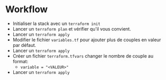 # Workflow

* Initialiser la stack avec un `terraform init`
* Lancer un `terraform plan` et vérifier qu'il vous convient.
* Lancer un `terraform apply`
* Modifier le fichier `variables.tf` pour ajouter plus de couples en valeur par défaut.
* Lancer un `terraform apply`
* Créer un fichier `terraform.tfvars` changer le nombre de couple au format:
  * `variable = "<VALEUR>"`
* Lancer un `terraform apply`
